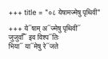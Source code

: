 +++
title = "०८ येषामज्मेषु पृथिवी"

+++
ये᳓षाम् अ᳓ज्मेषु पृथिवी᳓  
जुजुर्वाँ᳓ इव विश्प᳓तिः  
भिया᳓ या᳓मेषु रे᳓जते